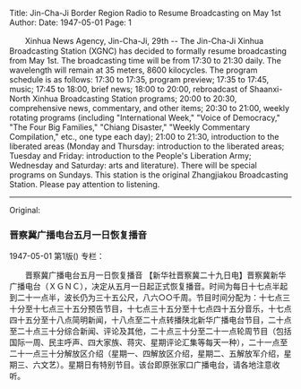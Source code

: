 Title: Jin-Cha-Ji Border Region Radio to Resume Broadcasting on May 1st
Author:
Date: 1947-05-01
Page: 1

　　Xinhua News Agency, Jin-Cha-Ji, 29th -- The Jin-Cha-Ji Xinhua Broadcasting Station (XGNC) has decided to formally resume broadcasting from May 1st. The broadcasting time will be from 17:30 to 21:30 daily. The wavelength will remain at 35 meters, 8600 kilocycles. The program schedule is as follows: 17:30 to 17:35, program preview; 17:35 to 17:45, music; 17:45 to 18:00, brief news; 18:00 to 20:00, rebroadcast of Shaanxi-North Xinhua Broadcasting Station programs; 20:00 to 20:30, comprehensive news, commentary, and other items; 20:30 to 21:00, weekly rotating programs (including "International Week," "Voice of Democracy," "The Four Big Families," "Chiang Disaster," "Weekly Commentary Compilation," etc., one type each day); 21:00 to 21:30, introduction to the liberated areas (Monday and Thursday: introduction to the liberated areas; Tuesday and Friday: introduction to the People's Liberation Army; Wednesday and Saturday: arts and literature). There will be special programs on Sundays. This station is the original Zhangjiakou Broadcasting Station. Please pay attention to listening.



<hr /> 

Original: 


### 晋察冀广播电台五月一日恢复播音

1947-05-01
第1版()
专栏：

　　晋察冀广播电台五月一日恢复播音
    【新华社晋察冀二十九日电】晋察冀新华广播电台（ＸＧＮＣ），决定从五月一日起正式恢复播音。时间为每日十七点半起到二十一点半，波长仍为三十五公尺，八六○○千周。节目时间分配为：十七点三十分至十七点三十五分预告节目，十七点三十五分至十七点四十五分音乐，十七点四十五分至十八点简明新闻，十八点至二十点转播陕北新华广播电台节目，二十点至二十点三十分综合新闻、评论及其他，二十点三十分至二十一点轮周节目（包括国际一周、民主呼声、四大家族、蒋灾、星期评论汇集等每天一种），二十一点至二十一点三十分解放区介绍（星期一、四解放区介绍，星期二、五解放军介绍，星期三、六文艺）。星期日有特别节目。该台即原张家口广播电台，请各地注意收听。
